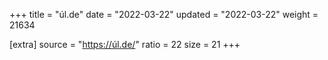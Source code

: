 +++
title = "úl.de"
date = "2022-03-22"
updated = "2022-03-22"
weight = 21634

[extra]
source = "https://úl.de/"
ratio = 22
size = 21
+++
